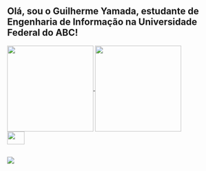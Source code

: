## Olá, sou o Guilherme Yamada, estudante de Engenharia de Informação na Universidade Federal do ABC!

<div>
<a href="https://github.com/yamadaguilherme/github-readme-stats">
  <img height=200 align="center" src="https://github-readme-stats.vercel.app/api?username=yamadaguilherme&hide=contribs,prs&show_icons=true&theme=tokyonight" />
</a>
<a href="https://github.com/yamadaguilherme/convoychat">
  <img height=200 align="center" src="https://github-readme-stats.vercel.app/api/top-langs/?username=yamadaguilherme&theme=tokyonight" />
</a>

<div>
<img align="center" src="https://cdn.jsdelivr.net/gh/devicons/devicon@latest/icons/python/python-original.svg" width="40" height="30" />
</div>

##
<div> 
  <a href="https://www.linkedin.com/in/guilhermeyamaday/" target="_blank"><img src="https://img.shields.io/badge/-LinkedIn-%230077B5?style=for-the-badge&logo=linkedin&logoColor=white" target="_blank"></a> 
</div>
